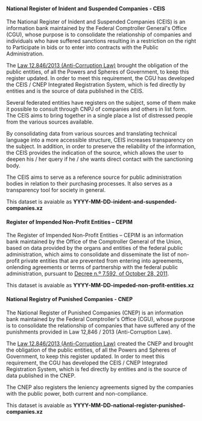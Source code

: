 #### National Register of Inident and Suspended Companies - CEIS

The National Register of Inident and Suspended Companies (CEIS) is an information bank maintained by the Federal
Comptroller General's Office (CGU), whose purpose is to consolidate the relationship of companies and individuals who
have suffered sanctions resulting in a restriction on the right to Participate in bids or to enter into contracts with
the Public Administration.

The [Law 12.846/2013 (Anti-Corruption Law)](http://www.planalto.gov.br/ccivil_03/_ato2011-2014/2013/lei/l12846.htm)
brought the obligation of the public entities, of all the Powers and Spheres of Government, to keep this register
updated. In order to meet this requirement, the CGU has developed the CEIS / CNEP Integrated Registration System, which
is fed directly by entities and is the source of data published in the CEIS.

Several federated entities have registers on the subject, some of them make it possible to consult through CNPJ of
companies and others in list form. The CEIS aims to bring together in a single place a list of distressed people from
the various sources available.

By consolidating data from various sources and translating technical language into a more accessible structure, CEIS
increases transparency on the subject. In addition, in order to preserve the reliability of the information, the CEIS
provides the indication of the source, which allows the user to deepen his / her query if he / she wants direct contact
with the sanctioning body.

The CEIS aims to serve as a reference source for public administration bodies in relation to their purchasing processes.
It also serves as a transparency tool for society in general.

This dataset is avaiable as **YYYY-MM-DD-inident-and-suspended-companies.xz**


#### Register of Impended Non-Profit Entities – CEPIM

The Register of Impended Non-Profit Entities – CEPIM is an information bank maintained by the Office of the Comptroller
General of the Union, based on data provided by the organs and entities of the federal public administration, which aims
 to consolidate and disseminate the list of non-profit private entities  that are prevented from entering into
 agreements, onlending agreements or terms of partnership with the federal public administration, pursuant to
[Decree n.º 7.592, of October 28, 2011](http://www.planalto.gov.br/ccivil_03/_Ato2011-2014/2011/Decreto/D7592.htm).

This dataset is avaiable as **YYYY-MM-DD-impeded-non-profit-entities.xz**


#### National Registry of Punished Companies - CNEP

The National Register of Punished Companies (CNEP) is an information bank maintained by the Federal Comptroller's Office
 (CGU), whose purpose is to consolidate the relationship of companies that have suffered any of the punishments provided
  in Law 12,846 / 2013 (Anti-Corruption Law).

The [Law 12.846/2013 (Anti-Corruption Law)](http://www.planalto.gov.br/ccivil_03/_ato2011-2014/2013/lei/l12846.htm)
created the CNEP and brought the obligation of the public entities, of all the Powers and Spheres of Government, to keep
 this register updated. In order to meet this requirement, the CGU has developed the CEIS / CNEP Integrated Registration
  System, which is fed directly by entities and is the source of data published in the CNEP.

The CNEP also registers the leniency agreements signed by the companies with the public power, both current and
non-compliance.

This dataset is avaiable as **YYYY-MM-DD-national-register-punished-companies.xz**
